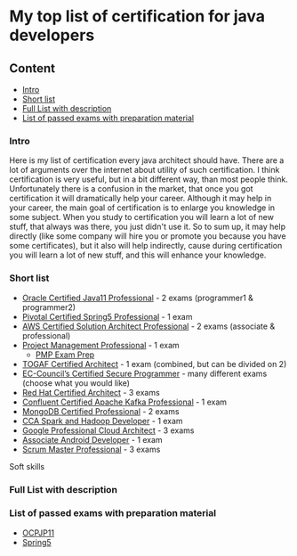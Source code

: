 # My top list of certification for java developers

## Content
* [Intro](#intro)
* [Short list](#short-list)
* [Full List with description](#full-list-with-description)
* [List of passed exams with preparation material](#list-of-passed-exams-with-preparation-material)

### Intro

Here is my list of certification every java architect should have. There are a lot of arguments over the internet about utility of such certification. 
I think certification is very useful, but in a bit different way, than most people think. Unfortunately there is a confusion in the market, that once you got certification it will dramatically help your career.
Although it may help in your career, the main goal of certification is to enlarge you knowledge in some subject. When you study to certification you will learn a lot of new stuff, that always was there, you just didn't use it.
So to sum up, it may help directly (like some company will hire you or promote you because you have some certificates), but it also will help indirectly, cause during certification you will learn a lot of new stuff, and this will enhance your knowledge.

 


### Short list
* [Oracle Certified Java11 Professional](https://education.oracle.com/products/trackp_815) - 2 exams (programmer1 & programmer2)
* [Pivotal Certified Spring5 Professional](https://store.education.pivotal.io/confirm-course?courseid=EDU-1202) - 1 exam
* [AWS Certified Solution Architect Professional](https://aws.amazon.com/certification/) - 2 exams (associate & professional)
* [Project Management Professional](https://www.pmi.org/certifications/types/project-management-pmp) - 1 exam
    * [PMP Exam Prep](https://www.amazon.com/PMP-Exam-Prep-Eighth-Updated/dp/1932735658)
* [TOGAF Certified Architect](https://certification.opengroup.org/examinations/togaf/togaf9-combined) - 1 exam (combined, but can be divided on 2)
* [EC-Council’s Certified Secure Programmer](https://cert.eccouncil.org/certified-ethical-hacker.html) - many different exams (choose what you would like)
* [Red Hat Certified Architect](https://www.redhat.com/en/services/all-certifications-exams) - 3 exams
* [Confluent Certified Apache Kafka Professional](https://www.confluent.io/certification) - 1 exam
* [MongoDB Certified Professional](https://university.mongodb.com/certification) - 2 exams
* [CCA Spark and Hadoop Developer](https://www.cloudera.com/about/training/certification/cca-spark.html) - 1 exam
* [Google Professional Cloud Architect](https://cloud.google.com/certification/cloud-architect) - 3 exams
* [Associate Android Developer](https://developers.google.com/certification/associate-android-developer) - 1 exam
* [Scrum Master Professional](https://www.scrum.org/professional-scrum-master-i-certification) - 3 exams

Soft skills





### Full List with description

### List of passed exams with preparation material

* [OCPJP11](https://github.com/dgaydukov/cert-ocpjp11)
* [Spring5](https://github.com/dgaydukov/cert-spring5)